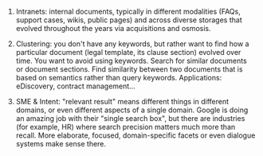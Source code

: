 1. Intranets: internal documents, typically in different modalities (FAQs, support cases, wikis, public pages) and across diverse storages that evolved throughout the years via acquisitions and osmosis.

2. Clustering: you don't have any keywords, but rather want to find how a particular document (legal template, its clause section) evolved over time. You want to avoid using keywords. Search for similar documents or document sections. Find similarity between two documents that is based on semantics rather than query keywords. Applications: eDiscovery, contract management…

3. SME & Intent: "relevant result" means different things in different domains, or even different aspects of a single domain. Google is doing an amazing job with their "single search box", but there are industries (for example, HR) where search precision matters much more than recall. More elaborate, focused, domain-specific facets or even dialogue systems make sense there.
